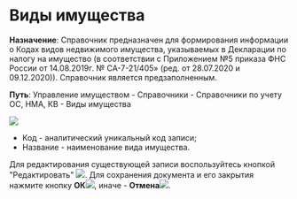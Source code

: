 ﻿# Виды имущества

**Назначение**: Справочник предназначен для формирования информации о Кодах видов недвижимого имущества, указываемых в Декларации по налогу на имущество (в соответствии с Приложением №5 приказа ФНС России от 14.08.2019г. № СА-7-21/405» (ред. от 28.07.2020 и 09.12.2020)).
Справочник является предзаполненным.


**Путь**: Управление имуществом - Справочники - Справочники по учету ОС, НМА, КВ - Виды имущества


![](topic:.НСИ.AddFiles.Screenshot_11613.jpg)


* Код - аналитический уникальный код записи;
* Название - наименование вида имущества.

Для редактирования существующей записи воспользуйтесь кнопкой "Редактировать"  ![](topic:Com.AddFiles.Buttons.Btn_Edit.png).
Для сохранения документа и его закрытия нажмите кнопку **ОК**![](topic:Com.AddFiles.Buttons.Btn_Post.png), иначе  -  **Отмена**![](topic:Com.AddFiles.Buttons.BtnCloseCancel.png).